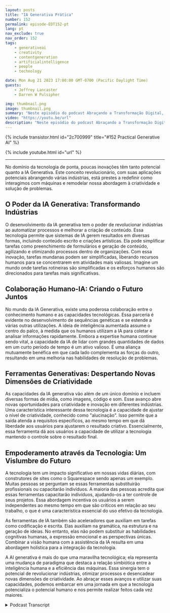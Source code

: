 ```yaml
---
layout: posts
title: "IA Generativa Prática"
number: 152
permalink: episode-EDT152-pt
lang: pt
nav_exclude: true
nav_order: 152
tags:
    - generativeai
    - creativity
    - contentgeneration
    - artificialintelligence
    - people
    - technology

date: Mon Aug 21 2023 17:00:00 GMT-0700 (Pacific Daylight Time)
guests:
    - Jeffrey Lancaster
    - Darren W Pulsipher

img: thumbnail.png
image: thumbnail.png
summary: "Neste episódio do podcast Abraçando a Transformação Digital, o apresentador Darren Pulsipher participa de uma conversa instigante com o Dr. Jeffrey Lancaster. Sua discussão explora as aplicações práticas da IA generativa e o impacto profundo que ela está prestes a trazer para várias indústrias."
video: "https://youtu.be/url"
description: "Neste episódio do podcast Abraçando a Transformação Digital, o apresentador Darren Pulsipher participa de uma conversa instigante com o Dr. Jeffrey Lancaster. Sua discussão explora as aplicações práticas da IA generativa e o impacto profundo que ela está prestes a trazer para várias indústrias."
---
```


<div>
{% include transistor.html id="2c700999" title="#152 Practical Generative AI" %}

{% include youtube.html id="url" %}
</div>

---

No domínio da tecnologia de ponta, poucas inovações têm tanto potencial quanto a IA Generativa. Este conceito revolucionário, com suas aplicações potenciais abrangendo várias indústrias, está prestes a redefinir como interagimos com máquinas e remodelar nossa abordagem à criatividade e solução de problemas.

## O Poder da IA Generativa: Transformando Indústrias

O desenvolvimento da IA generativa tem o poder de revolucionar indústrias ao automatizar processos e melhorar a criação de conteúdo. Essa tecnologia permite que sistemas de IA gerem resultados em diversas formas, incluindo conteúdo escrito e criações artísticas. Ela pode simplificar tarefas como preenchimento de formulários e geração de conteúdo, agilizando e otimizando processos dentro de organizações. Com essa inovação, tarefas mundanas podem ser simplificadas, liberando recursos humanos para se concentrarem em atividades mais valiosas. Imagine um mundo onde tarefas rotineiras são simplificadas e os esforços humanos são direcionados para tarefas mais significativas.

## Colaboração Humano-IA: Criando o Futuro Juntos

No mundo da IA Generativa, existe uma poderosa colaboração entre o conhecimento humano e as capacidades tecnológicas. Essa parceria é evidente no desenvolvimento de sequências genéticas e se estende a várias outras utilizações. A ideia de inteligência aumentada assume o centro do palco, à medida que os humanos utilizam a IA para coletar e analisar informações rapidamente. Embora a expertise humana continue sendo vital, a capacidade da IA de lidar com grandes quantidades de dados em um curto período de tempo é um ativo valioso. É uma aliança mutuamente benéfica em que cada lado complementa as forças do outro, resultando em uma melhoria nas habilidades de resolução de problemas.

## Ferramentas Generativas: Despertando Novas Dimensões de Criatividade

As capacidades da IA generativa vão além de um único domínio e incluem diversas formas de mídia, como imagens, código e som. Esse avanço abre novas oportunidades para criatividade e inovação em diferentes indústrias. Uma característica interessante dessa tecnologia é a capacidade de ajustar o nível de criatividade, conhecido como "alucinação". Isso permite que a saída atenda a requisitos específicos, ao mesmo tempo em que dá liberdade aos usuários para ajustarem o resultado criativo. Essencialmente, essa ferramenta dá aos usuários a capacidade de utilizar a tecnologia mantendo o controle sobre o resultado final.

## Empoderamento através da Tecnologia: Um Vislumbre do Futuro

A tecnologia tem um impacto significativo em nossas vidas diárias, com construtores de sites como o Squarespace sendo apenas um exemplo. Muitas pessoas se perguntam se essas ferramentas substituirão profissionais ou capacitarão indivíduos. A maioria das pessoas acredita que essas ferramentas capacitarão indivíduos, ajudando-os a ter controle de seus projetos. Essa abordagem incentiva os usuários a serem independentes ao mesmo tempo em que são críticos em relação ao seu trabalho, o que é uma característica essencial do uso efetivo da tecnologia.

As ferramentas de IA também são aceleradores que auxiliam em tarefas como codificação e escrita. Elas auxiliam na gramática, na estrutura e na geração de ideias. No entanto, elas não podem substituir as habilidades cognitivas humanas, a expressão emocional e as perspectivas únicas. Combinar a visão humana com a assistência da IA resulta em uma abordagem holística para a integração da tecnologia.

A AI generativa é mais do que uma maravilha tecnológica; ela representa uma mudança de paradigma que destaca a relação simbiótica entre a inteligência humana e a eficiência das máquinas. Essa sinergia tem o potencial de revolucionar indústrias, otimizar processos e desencadear novas dimensões de criatividade. Ao abraçar esses avanços e utilizar suas capacidades, podemos embarcar em uma jornada em que a tecnologia potencializa o potencial humano e nos permite realizar feitos cada vez maiores.



<details>
<summary> Podcast Transcript </summary>

<p></p>

</details>

